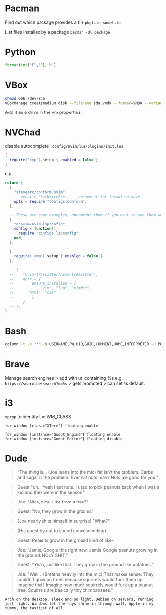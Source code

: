 # Pacman
Find out which package provides a file `pkgfile somefile`

List files installed by a package `pacman -Ql package`

# Python
```python
format(int("F",16),'b')
```

# VBox
```bash
chmod 666 /dev/sda
VBoxManage createmedium disk --filename sda.vmdk --format=VMDK --variant RawDisk --property RawDrive=/dev/sda
```
Add it as a drive in the vm properties.

# NVChad
disable autocomplete `.config/nvim/lua/plugins/init.lua`
```lua
{
  require('cmp').setup { enabled = false }
}
```
e.g.
```lua
return {
  {
    "stevearc/conform.nvim",
    -- event = 'BufWritePre', -- uncomment for format on save
    opts = require "configs.conform",
  },

  -- These are some examples, uncomment them if you want to see them work!
  {
    "neovim/nvim-lspconfig",
    config = function()
      require "configs.lspconfig"
    end,
  },

  {
    require('cmp').setup { enabled = false }
  },

  -- {
  -- 	"nvim-treesitter/nvim-treesitter",
  -- 	opts = {
  -- 		ensure_installed = {
  -- 			"vim", "lua", "vimdoc",
  --      "html", "css"
  -- 		},
  -- 	},
  -- },
}
```

# Bash
```bash
column -t -s ":" -N USERNAME,PW,UID,GUID,COMMENT,HOME,INTERPRETER -H PW /etc/passwd -J -n passwd
```

# Brave
Manage search engines > add with url containing %s e.g. `https://searx.be/search?q=%s` > gets promoted > can set as default.

# i3
`xprop` to identify the WM_CLASS
```
for_window [class="XTerm"] floating enable
```
```
for_window [instance="Godot_Engine"] floating enable
for_window [instance="Godot_Editor"] floating disable
```

# Dude
> "The thing is… (Joe leans into the mic) fat isn't the problem. Carbs and sugar is the problem. Ever eat nuts man? Nuts are good for you."

> Guest "uh… Yeah I eat nuts. I used to pick peanuts back when I was a kid and they were in the season."

> Joe: "Nice, nice. Like from a tree?"

> Guest: "No, they grow in the ground."

> (Joe nearly shits himself in surprise) "What?"

> (His guest try not to sound condescending)

> Guest: Peanuts grow in the ground kind of like-

> Joe: "Jamie, Google this right now. Jamie Google peanuts growing in the ground. HOLY SHIT."

> Guest: "Yeah, just like that. They grow in the ground like potatoes."

> Joe: "Well… (Breaths heavily into the mic) That makes sense. They couldn't grow on trees because squirrels would fuck them up. Imagine that? Imagine how much squirrels would fuck up a peanut tree. Squirrels are basically tiny chimpanzees."


```
Arch on the desktop, sleek and so light, Debian on servers, running just right. Windows let the rays shine in through wall, Apple in my tummy, the tastiest of all.
```
